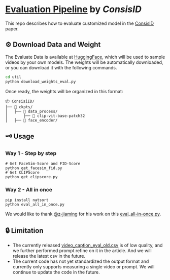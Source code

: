 # <u>Evaluation Pipeline</u> by *ConsisID*
This repo describes how to evaluate customized model in the [ConsisID](https://arxiv.org/abs/2411.17440) paper.

## ⚙️ Download Data and Weight

The Evaluate Data is available at [HuggingFace](https://huggingface.co/datasets/BestWishYsh/ConsisID-preview-Data), which will be used to sample videos by your own models. The weights will be automatically downloaded, or you can download it with the following commands.

```bash
cd util
python download_weights_eval.py
```

Once ready, the weights will be organized in this format:

```
📦 ConsisiID/
├── 📂 ckpts/
│   ├── 📂 data_process/
│       ├── 📂 clip-vit-base-patch32
│   ├── 📂 face_encoder/
```

## 🗝️ Usage

### Way 1 - Step by step

```
# Get FaceSim-Score and FID-Score
python get_facesim_fid.py
# Get CLIPScore
python get_clipscore.py
```

### Way 2 - All in once

```
pip install natsort
python eval_all_in_once.py
```

We would like to thank [@z-jiaming](https://github.com/z-jiaming) for his work on this [eval_all-in-once.py](https://github.com/PKU-YuanGroup/ConsisID/blob/main/eval/eval_all_in_once.py).

## 🔒 Limitation

- The currently released [video_caption_eval_old.csv](https://huggingface.co/datasets/BestWishYsh/ConsisID-preview-Data/blob/main/video_caption_eval_old.csv) is of low quality, and we further performed prompt refine on it in the article.  And we will release the latest csv in the future.
- The current code has not yet standardized the output format and currently only supports measuring a single video or prompt. We will continue to update the code in the future.
